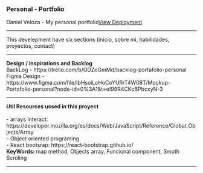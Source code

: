 ### Personal - Portfolio
Daniel Veloza - My personal portfolio<a href="https://daniel-veloza-portafolio.netlify.app/" target="_blank">View Deployment</a>
<br>
<hr>
This develepment have six sections (inicio, sobre mi, habilidades, proyectos, contact)<hr>
<strong>Design / inspirations and Backlog</strong><br>
BackLog - https://trello.com/b/ODZoGmMd/backlog-portafolio-personal<br>
Figma Design - https://www.figma.com/file/IbHsoiLcHoCoYURrT4W08T/Mockup-Portafolio-personal?node-id=0%3A1&t=eI99R4CKcBPbcxyN-3<hr>
<strong>Util Resources ussed in this proyect</strong><br>
<h3Documentation: </h3><br>
- arrays interact: https://developer.mozilla.org/es/docs/Web/JavaScript/Reference/Global_Objects/Array<br>
- Object oriented programing<br>
- React bootsrap: https://react-bootstrap.github.io/<br>
<strong>KeyWords: </strong>map method, Objects array, Funcional component, Smoth Scroling<br>
<hr>
